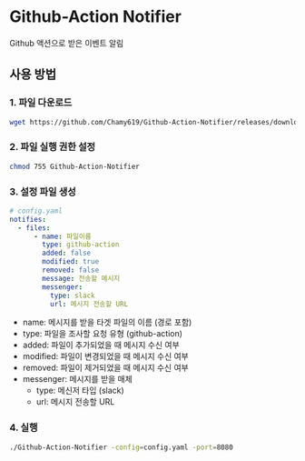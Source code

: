 # Github-Action Notifier

Github 액션으로 받은 이벤트 알림

## 사용 방법

### 1. 파일 다운로드 

```sh
wget https://github.com/Chamy619/Github-Action-Notifier/releases/download/v0.0.1/Github-Action-Notifier
```

### 2. 파일 실행 권한 설정

```sh
chmod 755 Github-Action-Notifier
```

### 3. 설정 파일 생성

```yaml
# config.yaml
notifies:
  - files:
      - name: 파일이름
        type: github-action
        added: false
        modified: true
        removed: false
        message: 전송할 메시지
        messenger:
          type: slack
          url: 메시지 전송할 URL
```

- name: 메시지를 받을 타겟 파일의 이름 (경로 포함)
- type: 파일을 조사할 요청 유형 (github-action)
- added: 파일이 추가되었을 때 메시지 수신 여부
- modified: 파일이 변경되었을 때 메시지 수신 여부
- removed: 파일이 제거되었을 때 메시지 수신 여부
- messenger: 메시지를 받을 매체
  - type: 메신저 타입 (slack)
  - url: 메시지 전송할 URL

### 4. 실행

```sh
./Github-Action-Notifier -config=config.yaml -port=8080
```


